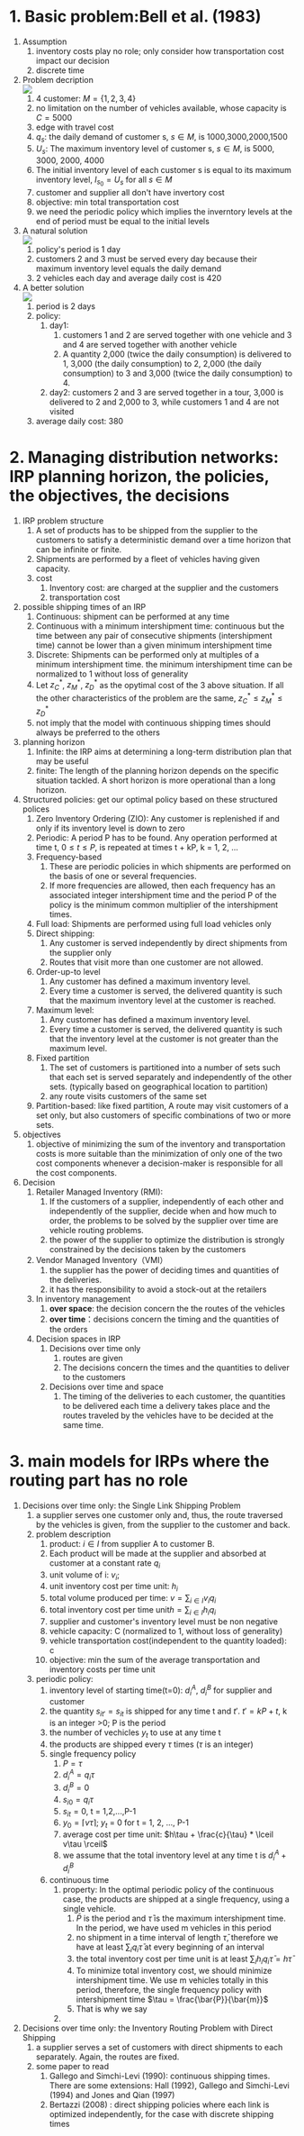 # 1. Basic problem:Bell et al. (1983)
1. Assumption
   1. inventory costs play no role; only consider how transportation cost impact our decision
   2. discrete time
2. Problem decription<br>![](./pic/00.png)
   1. 4 customer: $M = \{1,2,3,4\}$
   2. no limitation on the number of vehicles available, whose capacity is $C = 5000$
   3. edge with travel cost
   4. $q_s$: the daily demand of customer s, $s \in M$, is 1000,3000,2000,1500
   5. $U_s$: The maximum inventory level of customer s, $s \in M$, is 5000, 3000, 2000, 4000
   6. The initial inventory level of each customer s is equal to its maximum inventory level, $I_{s_0} = U_s$ for all $s \in M$
   7. customer and supplier all don't have invertory cost
   8. objective: min total transportation cost
   9. we need the periodic policy which implies the inverntory levels at the end of period must be equal to the initial levels
3. A natural solution<br>![](./pic/01.png)
   1. policy's period is 1 day
   2. customers 2 and 3 must be served every day because their maximum inventory level equals the daily demand
   3. 2 vehicles each day and average daily cost is 420
4. A better solution<br>![](./pic/02.png)
   1. period is 2 days
   2. policy:
      1. day1:  
         1. customers 1 and 2 are served together with one vehicle and 3 and 4 are served together with another vehicle
         2. A quantity 2,000 (twice the daily consumption) is delivered to 1, 3,000 (the daily consumption) to 2, 2,000 (the daily consumption) to 3 and 3,000 (twice the daily consumption) to 4.
      2. day2: customers 2 and 3 are served together in a tour, 3,000 is delivered to 2 and 2,000 to 3, while customers 1 and 4 are not visited
   3. average daily cost: 380

# 2. Managing distribution networks: IRP planning horizon,  the policies, the objectives, the decisions
1. IRP problem structure
   1. A set of products has to be shipped from the supplier to the customers to satisfy a deterministic demand over a time horizon that can be infinite or finite.
   2.  Shipments are performed by a fleet of vehicles having given capacity.
   3. cost 
      1. Inventory cost: are charged at the supplier and the customers
      2. transportation cost
2. possible shipping times of an IRP
   1. Continuous: shipment can be performed at any time
   2. Continuous with a minimum intershipment time: continuous but the  time between any pair of consecutive shipments (intershipment time) cannot be lower than a given minimum intershipment time
   3. Discrete: Shipments can be performed only at multiples of a minimum intershipment time. the minimum intershipment time can be normalized to 1 without loss of generality
   4. Let $z^*_C$, $z^*_M$, $z^*_D$ as the opytimal cost of the 3 above situation. If all the other characteristics of the problem are the same, $z^*_C \leq z^*_M \leq z^*_D$
   5. not imply that the model with continuous shipping times should always be preferred to the others
3. planning horizon
   1. Infinite:  the IRP aims at determining a long-term distribution plan that may be useful
   2. finite: The length of the planning horizon depends on the specific situation tackled. A short horizon is more operational than a long horizon.
4. Structured policies: get our optimal policy based on these structured polices
   1. Zero Inventory Ordering (ZIO): Any customer is replenished if and only if its inventory level is down to zero
   2. Periodic: A period P has to be found. Any operation performed at time t, $0 \leq t \leq P$, is repeated at times t + kP, k = 1, 2, ...
   3. Frequency-based
      1. These are periodic policies in which shipments are performed on the basis of one or several frequencies.
      2.  If more frequencies are allowed, then each frequency has an associated integer intershipment time and the period P of the policy is the minimum common multiplier of the intershipment times.
   4. Full load: Shipments are performed using full load vehicles only
   5. Direct shipping:
      1. Any customer is served independently by direct shipments from the supplier only
      2. Routes that visit more than one customer are not allowed.
   6. Order-up-to level
      1. Any customer has defined a maximum inventory level.
      2. Every time a customer is served, the delivered quantity is such that the maximum inventory level at the customer is reached.
   7. Maximum level:
      1. Any customer has defined a maximum inventory level.
      2. Every time a customer is served, the delivered quantity is such that the inventory level at the customer is not greater than the maximum level.
   8. Fixed partition
      1. The set of customers is partitioned into a number of sets such that each set is served separately and independently of the other sets. (typically based on geographical location to partition)
      2. any route visits customers of the same set
   9.  Partition-based: like fixed partition, A route may visit customers of a set only, but also customers of specific combinations of two or more sets.
5. objectives
   1. objective of minimizing the sum of the inventory and transportation costs is more suitable than the minimization of only one of the two cost components whenever a decision-maker is responsible for all the cost components.
6. Decision
   1. Retailer Managed Inventory (RMI):
      1.  If the customers of a supplier, independently of each other and independently of the supplier, decide when and how much to order, the problems to be solved by the supplier over time are vehicle routing problems.
      2.   the power of the supplier to optimize the distribution is strongly constrained by the decisions taken by the customers
    2. Vendor Managed Inventory（VMI）
       1.  the supplier has the power of deciding times and quantities of the deliveries. 
       2.  it has the responsibility to avoid a stock-out at the retailers
   2.  In inventory management
       1.  **over space**: the decision concern the  the routes of the vehicles
       2.  **over time**：decisions concern the timing and the quantities of the orders
   3.  Decision spaces in IRP
       1.  Decisions over time only
           1.  routes are given
           2.  The decisions concern the times and the quantities to deliver to the customers
       2.  Decisions over time and space
           1.  The timing of the deliveries to each customer, the quantities to be delivered each time a delivery takes place and the routes traveled by the vehicles have to be decided at the same time.

# 3. main models for IRPs where the routing part has no role
1. Decisions over time only: the Single Link Shipping Problem
   1. a supplier serves one customer only and, thus, the route traversed by the vehicles is given, from the supplier to the customer and back.
   2. problem description
      1. product: $i \in I$ from supplier A to customer B. 
      2. Each product will be made at the supplier and absorbed at customer at a constant rate $q_i$
      3. unit volume of i: $v_i$; 
      4. unit inventory cost per time unit: $h_i$
      5. total volume produced per time: $v = \sum_{i \in I} v_iq_i$
      6.  total inventory cost per time unit$h = \sum_{i \in I} h_iq_i$
      7.  supplier and customer's inventory level must be non negative
      8.  vehicle capacity: C (normalized to 1, without loss of generality)
      9.  vehicle transportation cost(independent to the quantity loaded): c
      10. objective: min the sum of the average transportation and inventory costs per time unit
   3.  periodic policy: 
       1.  inventory level of starting time(t=0): $d_i^A$, $d_i^B$ for supplier and customer
       2.  the quantity $s_{it'} = s_{it}$ is shipped for any time t and $t'$. $t' = kP+t$, k is an integer >0; P is the period
       3.  the number of vechicles $y_t$ to use at any time t
       4.  the products are shipped every $\tau$ times ($\tau$ is an integer)
       5.  single frequency policy
           1.  $P = \tau$
           2.  $d_i^A = q_i \tau$
           3.  $d_i^B = 0$
           4.  $s_{i0} = q_i \tau$
           5.  $s_{it} = 0$, t = 1,2,...,P-1
           6.  $y_0 = \lceil v\tau \rceil$; $y_t$ = 0 for t = 1, 2, ..., P-1
           7.  average cost per time unit: $h\tau + \frac{c}{\tau} * \lceil v\tau \rceil$
           8.  we assume that the total inventory level at any time t is $d_i^A + d_i^B$
       6.  continuous time
           1.  property: In the optimal periodic policy of the continuous case, the products are shipped at a single frequency, using a single vehicle.
               1.  $\bar{P}$ is the period and $\bar{\tau}$ is the maximum intershipment time. In the period, we have used m vehicles in this period 
               2.  no shipment in a time interval of length $\bar{\tau}$, therefore we have at least $\sum_i q_i\bar{\tau}$ at every beginning of an interval
               3.  the total inventory cost per time unit is at least $\sum_i h_iq_i\bar{\tau} = h\bar{\tau}$
               4.  To minimize total inventory cost, we should minimize intershipment time. We use m vehicles totally in this period, therefore, the single frequency policy with intershipment time $\tau = \frac{\bar{P}}{\bar{m}}$
               5.  That is why we say 
           2.  
2. Decisions over time only: the Inventory Routing Problem with Direct Shipping
   1.  a supplier serves a set of customers with direct shipments to each separately. Again, the routes are fixed.
   2.  some paper to read
       1.  Gallego and Simchi-Levi (1990): continuous shipping times. There are some extensions: Hall (1992), Gallego and Simchi-Levi (1994) and Jones and Qian (1997)
       2.  Bertazzi (2008) :  direct shipping policies where each link is optimized independently, for the case with discrete shipping times